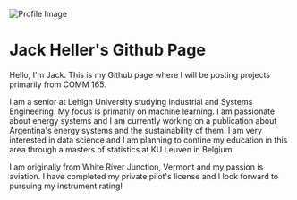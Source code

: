 ![Profile Image]()

# Jack Heller's Github Page

Hello, I'm Jack.  This is my Github page where I will be posting projects primarily from COMM 165.

I am a senior at Lehigh University studying Industrial and Systems Engineering.  My focus is primarily on machine learning.  I am passionate about energy systems and I am currently working on a publication about Argentina's energy systems and the sustainability of them.  I am very interested in data science and I am planning to contine my education in this area through a masters of statistics at KU Leuven in Belgium.

I am originally from White River Junction, Vermont and my passion is aviation.  I have completed my private pilot's license and I look forward to pursuing my instrument rating!  
